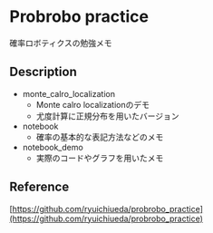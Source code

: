 # Probrobo practice  
確率ロボティクスの勉強メモ  
## Description  
* monte_calro_localization  
  * Monte calro localizationのデモ  
  * 尤度計算に正規分布を用いたバージョン  
* notebook  
  * 確率の基本的な表記方法などのメモ  
* notebook_demo  
  * 実際のコードやグラフを用いたメモ  
## Reference  
[https://github.com/ryuichiueda/probrobo_practice](https://github.com/ryuichiueda/probrobo_practice)  

